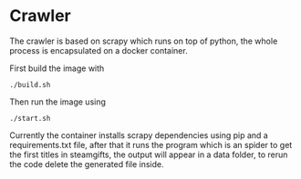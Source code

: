 # Crawler

The crawler is based on scrapy which runs on top of python, the whole process is encapsulated on a docker container.

First build the image with

```
./build.sh
```

Then run the image using

```
./start.sh
```

Currently the container installs scrapy dependencies using pip and a requirements.txt file, after that it runs the program which is an spider to get the first titles in steamgifts, the output will appear in a data folder, to rerun the code delete the generated file inside.
